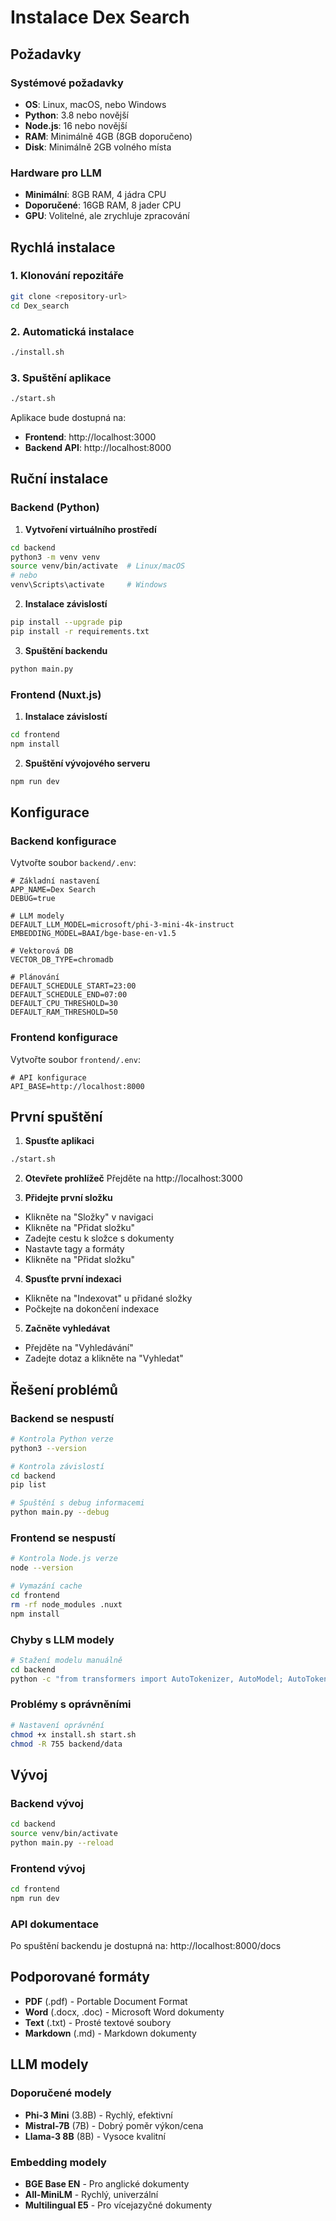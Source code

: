 # Instalace Dex Search

## Požadavky

### Systémové požadavky
- **OS**: Linux, macOS, nebo Windows
- **Python**: 3.8 nebo novější
- **Node.js**: 16 nebo novější
- **RAM**: Minimálně 4GB (8GB doporučeno)
- **Disk**: Minimálně 2GB volného místa

### Hardware pro LLM
- **Minimální**: 8GB RAM, 4 jádra CPU
- **Doporučené**: 16GB RAM, 8 jader CPU
- **GPU**: Volitelné, ale zrychluje zpracování

## Rychlá instalace

### 1. Klonování repozitáře
```bash
git clone <repository-url>
cd Dex_search
```

### 2. Automatická instalace
```bash
./install.sh
```

### 3. Spuštění aplikace
```bash
./start.sh
```

Aplikace bude dostupná na:
- **Frontend**: http://localhost:3000
- **Backend API**: http://localhost:8000

## Ruční instalace

### Backend (Python)

1. **Vytvoření virtuálního prostředí**
```bash
cd backend
python3 -m venv venv
source venv/bin/activate  # Linux/macOS
# nebo
venv\Scripts\activate     # Windows
```

2. **Instalace závislostí**
```bash
pip install --upgrade pip
pip install -r requirements.txt
```

3. **Spuštění backendu**
```bash
python main.py
```

### Frontend (Nuxt.js)

1. **Instalace závislostí**
```bash
cd frontend
npm install
```

2. **Spuštění vývojového serveru**
```bash
npm run dev
```

## Konfigurace

### Backend konfigurace

Vytvořte soubor `backend/.env`:
```env
# Základní nastavení
APP_NAME=Dex Search
DEBUG=true

# LLM modely
DEFAULT_LLM_MODEL=microsoft/phi-3-mini-4k-instruct
EMBEDDING_MODEL=BAAI/bge-base-en-v1.5

# Vektorová DB
VECTOR_DB_TYPE=chromadb

# Plánování
DEFAULT_SCHEDULE_START=23:00
DEFAULT_SCHEDULE_END=07:00
DEFAULT_CPU_THRESHOLD=30
DEFAULT_RAM_THRESHOLD=50
```

### Frontend konfigurace

Vytvořte soubor `frontend/.env`:
```env
# API konfigurace
API_BASE=http://localhost:8000
```

## První spuštění

1. **Spusťte aplikaci**
```bash
./start.sh
```

2. **Otevřete prohlížeč**
Přejděte na http://localhost:3000

3. **Přidejte první složku**
- Klikněte na "Složky" v navigaci
- Klikněte na "Přidat složku"
- Zadejte cestu k složce s dokumenty
- Nastavte tagy a formáty
- Klikněte na "Přidat složku"

4. **Spusťte první indexaci**
- Klikněte na "Indexovat" u přidané složky
- Počkejte na dokončení indexace

5. **Začněte vyhledávat**
- Přejděte na "Vyhledávání"
- Zadejte dotaz a klikněte na "Vyhledat"

## Řešení problémů

### Backend se nespustí
```bash
# Kontrola Python verze
python3 --version

# Kontrola závislostí
cd backend
pip list

# Spuštění s debug informacemi
python main.py --debug
```

### Frontend se nespustí
```bash
# Kontrola Node.js verze
node --version

# Vymazání cache
cd frontend
rm -rf node_modules .nuxt
npm install
```

### Chyby s LLM modely
```bash
# Stažení modelu manuálně
cd backend
python -c "from transformers import AutoTokenizer, AutoModel; AutoTokenizer.from_pretrained('microsoft/phi-3-mini-4k-instruct')"
```

### Problémy s oprávněními
```bash
# Nastavení oprávnění
chmod +x install.sh start.sh
chmod -R 755 backend/data
```

## Vývoj

### Backend vývoj
```bash
cd backend
source venv/bin/activate
python main.py --reload
```

### Frontend vývoj
```bash
cd frontend
npm run dev
```

### API dokumentace
Po spuštění backendu je dostupná na:
http://localhost:8000/docs

## Podporované formáty

- **PDF** (.pdf) - Portable Document Format
- **Word** (.docx, .doc) - Microsoft Word dokumenty
- **Text** (.txt) - Prosté textové soubory
- **Markdown** (.md) - Markdown dokumenty

## LLM modely

### Doporučené modely
- **Phi-3 Mini** (3.8B) - Rychlý, efektivní
- **Mistral-7B** (7B) - Dobrý poměr výkon/cena
- **Llama-3 8B** (8B) - Vysoce kvalitní

### Embedding modely
- **BGE Base EN** - Pro anglické dokumenty
- **All-MiniLM** - Rychlý, univerzální
- **Multilingual E5** - Pro vícejazyčné dokumenty 